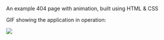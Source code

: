 
An example 404 page with animation, built using HTML &amp; CSS


GIF showing the application in operation:

<img src='https://github.com/illusiveZ/example404Page/blob/main/gif.gif' />
